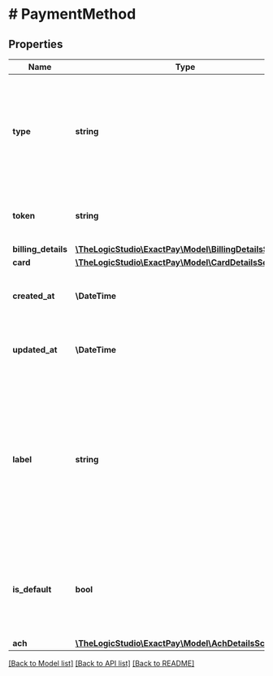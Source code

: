 # # PaymentMethod

## Properties

Name | Type | Description | Notes
------------ | ------------- | ------------- | -------------
**type** | **string** | Indicates the type of Payment Method stored in Exact Payments Vault, &#x60;ach&#x60; value will be returned for ACH Payment Methods. | [optional]
**token** | **string** | This is the token value that can be used for future Payments. | [optional]
**billing_details** | [**\TheLogicStudio\ExactPay\Model\BillingDetailsSchema**](BillingDetailsSchema.md) |  | [optional]
**card** | [**\TheLogicStudio\ExactPay\Model\CardDetailsSchema**](CardDetailsSchema.md) |  | [optional]
**created_at** | **\DateTime** | The date and time when the Payment Method was created. | [optional]
**updated_at** | **\DateTime** | The date and time when the Payment Method was last updated. | [optional]
**label** | **string** | When attached to a customer, a Payment Method can be differentiated by label rather than just its last 4-digits representation. This will allow the customers to identify their Payment Methods easily. | [optional]
**is_default** | **bool** | Indicates whether this is the default Payment Method associated with the Customer or not. | [optional]
**ach** | [**\TheLogicStudio\ExactPay\Model\AchDetailsSchema**](AchDetailsSchema.md) |  | [optional]

[[Back to Model list]](../../README.md#models) [[Back to API list]](../../README.md#endpoints) [[Back to README]](../../README.md)
